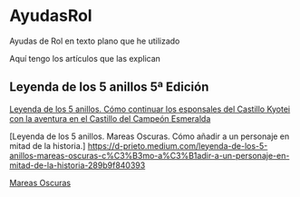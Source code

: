 # AyudasRol
Ayudas de Rol en texto plano que he utilizado

Aquí tengo los artículos que las explican

## Leyenda de los 5 anillos 5ª Edición

[Leyenda de los 5 anillos. Cómo continuar los esponsales del Castillo Kyotei con la aventura en el Castillo del Campeón Esmeralda](https://d-prieto.medium.com/conectando-aventuras-en-leyenda-de-los-5-anillos-d38bc460eb8a)

[Leyenda de los 5 anillos. Mareas Oscuras. Cómo añadir a un personaje en mitad de la historia.] https://d-prieto.medium.com/leyenda-de-los-5-anillos-mareas-oscuras-c%C3%B3mo-a%C3%B1adir-a-un-personaje-en-mitad-de-la-historia-289b9f840393

[Mareas Oscuras](https://d-prieto.medium.com/mareas-oscuras-d8600f0c26e5)
